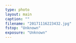 ```yaml
---
type: photo
layout: main
caption: ""
filename: "20171116223432.jpg"
fstop: "Unknown"
exposure: "Unknown"
---
```

